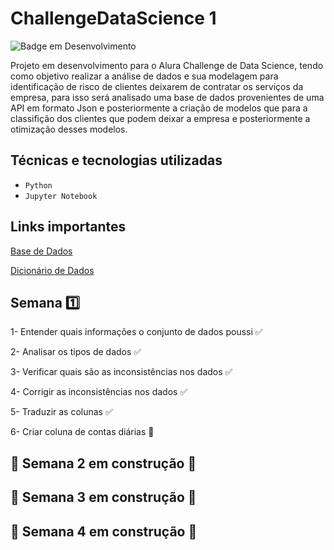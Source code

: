 # ChallengeDataScience 1
![Badge em Desenvolvimento](http://img.shields.io/static/v1?label=STATUS&message=EM%20DESENVOLVIMENTO&color=GREEN&style=for-the-badge)

Projeto em desenvolvimento para o Alura Challenge de Data Science, tendo como objetivo realizar a análise de dados e sua modelagem para identificação de risco de clientes deixarem de contratar os serviços da empresa, para isso será analisado uma base de dados provenientes de uma API em formato Json e posteriormente a criação de modelos que para a classifição dos clientes que podem deixar a empresa e posteriormente a otimização desses modelos.

## Técnicas e tecnologias utilizadas

- ``Python``
- ``Jupyter Notebook``

## Links importantes

[Base de Dados](https://raw.githubusercontent.com/sthemonica/alura-voz/main/Dados/Telco-Customer-Churn.json)

[Dicionário de Dados](https://github.com/sthemonica/alura-voz/blob/main/dicionario.md)

## Semana 1️⃣
1- Entender quais informações o conjunto de dados poussi ✅ 

2- Analisar os tipos de dados ✅

3- Verificar quais são as inconsistências nos dados ✅

4- Corrigir as inconsistências nos dados ✅

5- Traduzir as colunas ✅

6- Criar coluna de contas diárias 🔄

##  :construction: Semana 2️ em construção :construction:

## :construction: Semana 3 em construção :construction:

## :construction: Semana 4 em construção :construction:

